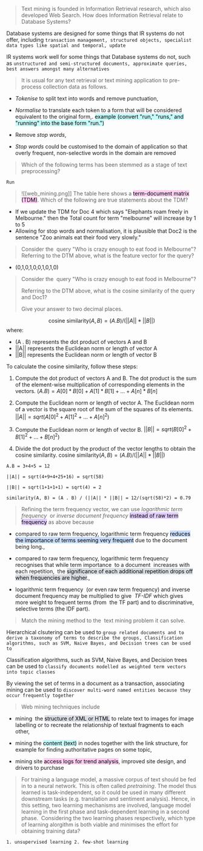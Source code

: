 > Text mining is founded in Information Retrieval research, which also developed Web Search. How does Information Retrieval relate to Database Systems?

Database systems are designed for some things that IR systems do not offer, including
`transaction management, structured objects, specialist data types like spatial and temporal, update`

IR systems work well for some things that Database systems do not, such as
`unstructured and semi-structured documents, approximate queries, best answers amongst many alternatives`

> It is usual for any text retrieval or text mining application to pre-process collection data as follows.

- _Tokenise_ to split text into words and remove punctuation, 

- _Normalise_ to translate each token to a form that will be considered equivalent to the original form,. <mark style="background: #ABF7F7A6;">example (convert "run," "runs," and "running" into the base form "run.")</mark>

- Remove _stop words_, 

- _Stop words_ could be customised to the domain of application so that overly frequent, non-selective words in the domain are removed

> Which of the following terms has been stemmed as a stage of text preprocessing?

`Run`

>![[web_mining.png]]
>The table here shows a <mark style="background: #FFB8EBA6;">term-document matrix (TDM)</mark>. Which of the following are true statements about the TDM?

- If we update the TDM for Doc 4 which says "Elephants roam freely in Melbourne." then the Total count for term "melbourne" will increase by 1 to 5
- Allowing for stop words and normalisation, it is plausible that Doc2 is the sentence "Zoo animals eat their food very slowly."

> Consider the  query "Who is crazy enough to eat food in Melbourne"?Referring to the DTM above, what is the feature vector for the query?

- (0,1,0,1,0,0,1,0,1,0)

> Consider the  query "Who is crazy enough to eat food in Melbourne"?
> 
> Referring to the DTM above, what is the cosine similarity of the query and Doc1?
> 
> Give your answer to two decimal places.

$$\text{cosine similarity}(A, B) = (A . B) / (||A|| * ||B||)$$
where:
-   (A . B) represents the dot product of vectors A and B
-   ||A|| represents the Euclidean norm or length of vector A
-   ||B|| represents the Euclidean norm or length of vector B

To calculate the cosine similarity, follow these steps:

1.  Compute the dot product of vectors A and B. The dot product is the sum of the element-wise multiplication of corresponding elements in the vectors. $(A . B) = A[0] * B[0] + A[1] * B[1] + ... + A[n] * B[n]$
    
2.  Compute the Euclidean norm or length of vector A. The Euclidean norm of a vector is the square root of the sum of the squares of its elements. $||A|| = sqrt(A[0]^2 + A[1]^2 + ... + A[n]^2)$
    
3.  Compute the Euclidean norm or length of vector B. $||B|| = sqrt(B[0]^2 + B[1]^2 + ... + B[n]^2)$
    
4.  Divide the dot product by the product of the vector lengths to obtain the cosine similarity. $\text{cosine similarity}(A, B) = (A . B) / (||A|| * ||B||)$

```
A.B = 3+4+5 = 12

||A|| = sqrt(4+9+4+25+16) = sqrt(58)

||B|| = sqrt(1+1+1+1) = sqrt(4) = 2

similarity(A, B) = (A . B) / (||A|| * ||B|| = 12/(sqrt(58)*2) = 0.79

```


> Refining the term frequency vector, we can use _logarithmic term frequency_  or _inverse document frequency_ <mark style="background: #D2B3FFA6;">instead of raw term frequency</mark> as above because

- compared to raw term frequency, logarithmic term frequency <mark style="background: #ADCCFFA6;">reduces the importance of terms seeming very frequent</mark> due to the document being long.,

- compared to raw term frequency, logarithmic term frequency recognises that while term importance  to a document  increases with each repetition,  the <mark style="background: #CACFD9A6;">significance of each additional repetition drops off when frequencies are higher</mark>.,

- logarithmic term frequency  (or even raw term frequency) and inverse document frequency may be multiplied to give  _TF-IDF_ which gives more weight to frequent terms (from  the TF part) and to discriminative, selective terms (the IDF part).


> Match the mining method to the  text mining problem it can solve.

Hierarchical clsutering can be used to `group related documents and to derive a taxonomy of terms to describe the groups, Classification algorithms, such as SVM, Naive Bayes, and Decision trees can be used to`

Classification algorithms, such as SVM, Naive Bayes, and Decision trees can be used to `classify documents modelled as weighted term vectors into topic classes`

By viewing the set of terms in a document as a transaction, associating mining can be used to `discover multi-word named entities because they occur frequently together`

> Web mining techniques include

- mining  the <mark style="background: #CACFD9A6;">structure of XML or HTML</mark> to relate text to images for image labelling or to recreate the relationship of textual fragments to each other, 

- mining the <mark style="background: #ABF7F7A6;">content (text)</mark> in nodes together with the link structure, for example for finding authoritative pages on some topic, 

- mining site <mark style="background: #FFB8EBA6;">access logs for trend analysis</mark>, improved site design, and drivers to purchase


> For training a language model, a massive corpus of text should be fed in to a neural network. This is often called _pretraining_. The model thus learned is task-independent, so it could be used in many different downstream tasks (e.g. translation and sentiment analysis). Hence, in this setting, two learning mechanisms are involved, language model learning in the first phase and task-dependent learning in a second phase.  Considering the two learning phases respectively, which type of learning alorgithm is both viable and minimises the effort for obtaining training data?

`1. unsupervised learning 2. few-shot learning`

